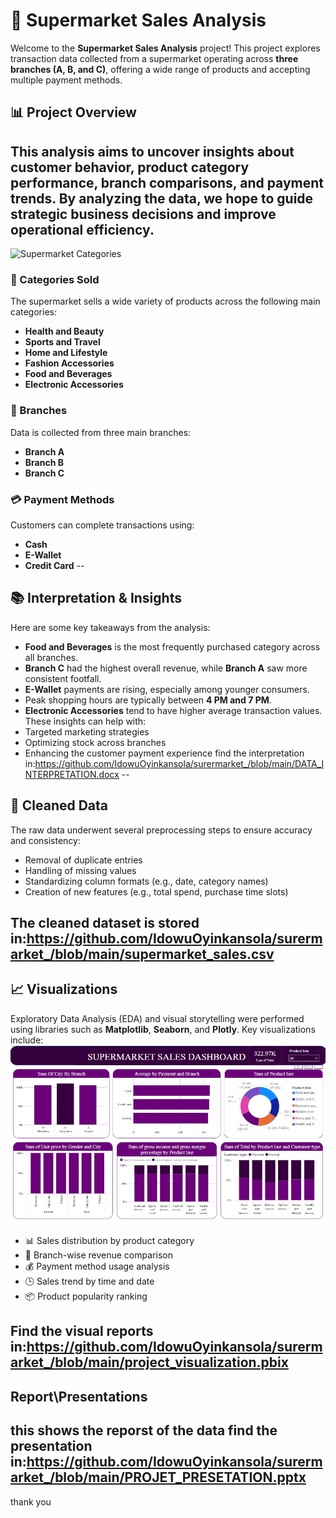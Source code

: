 # 🛒 Supermarket Sales Analysis
Welcome to the **Supermarket Sales Analysis** project! This project explores transaction data collected from a supermarket operating across **three branches (A, B, and C)**, offering a wide range of products and accepting multiple payment methods.
## 📊 Project Overview
This analysis aims to uncover insights about customer behavior, product category performance, branch comparisons, and payment trends. By analyzing the data, we hope to guide strategic business decisions and improve operational efficiency.
--
![Supermarket Categories](images/imag.jpg)
### 🏬 Categories Sold
The supermarket sells a wide variety of products across the following main categories:
- **Health and Beauty**
- **Sports and Travel**
- **Home and Lifestyle**
- **Fashion Accessories**
- **Food and Beverages**
- **Electronic Accessories**

### 🏢 Branches
Data is collected from three main branches:
- **Branch A**
- **Branch B**
- **Branch C**

### 💳 Payment Methods
Customers can complete transactions using:
- **Cash**
- **E-Wallet**
- **Credit Card**
--
## 📚 Interpretation & Insights

Here are some key takeaways from the analysis:

- **Food and Beverages** is the most frequently purchased category across all branches.
- **Branch C** had the highest overall revenue, while **Branch A** saw more consistent footfall.
- **E-Wallet** payments are rising, especially among younger consumers.
- Peak shopping hours are typically between **4 PM and 7 PM**.
- **Electronic Accessories** tend to have higher average transaction values.
These insights can help with:
- Targeted marketing strategies
- Optimizing stock across branches
- Enhancing the customer payment experience
find the interpretation in:https://github.com/IdowuOyinkansola/surermarket_/blob/main/DATA_INTERPRETATION.docx
--
## 🧹 Cleaned Data
The raw data underwent several preprocessing steps to ensure accuracy and consistency:

- Removal of duplicate entries
- Handling of missing values
- Standardizing column formats (e.g., date, category names)
- Creation of new features (e.g., total spend, purchase time slots)

The cleaned dataset is stored in:https://github.com/IdowuOyinkansola/surermarket_/blob/main/supermarket_sales.csv
---

## 📈 Visualizations

Exploratory Data Analysis (EDA) and visual storytelling were performed using libraries such as **Matplotlib**, **Seaborn**, and **Plotly**. Key visualizations include:
![](Dashboard.jpg)
- 📊 Sales distribution by product category
- 📍 Branch-wise revenue comparison
- 💰 Payment method usage analysis
- 🕒 Sales trend by time and date
- 📦 Product popularity ranking

Find the visual reports in:https://github.com/IdowuOyinkansola/surermarket_/blob/main/project_visualization.pbix
---
## Report\Presentations
this shows the reporst of the data
find the presentation in:https://github.com/IdowuOyinkansola/surermarket_/blob/main/PROJET_PRESETATION.pptx
--
thank you






